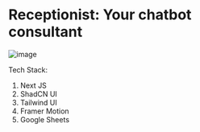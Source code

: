 # Receptionist: Your chatbot consultant
![image](https://github.com/user-attachments/assets/0cced33b-c01d-4ccc-a6b4-48026a547761)

Tech Stack:
1. Next JS
2. ShadCN UI
3. Tailwind UI
4. Framer Motion
5. Google Sheets
